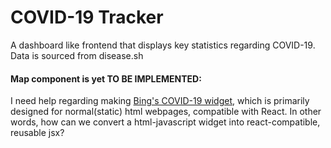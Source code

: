 # COVID-19 Tracker
A dashboard like frontend that displays key statistics regarding COVID-19. Data is sourced from disease.sh

#### Map component is yet TO BE IMPLEMENTED: 
I need help regarding making [Bing's COVID-19 widget](https://github.com/microsoft/COVID-19-Widget), which is primarily designed for normal(static) html webpages, compatible with React. In other words, how can we convert a html-javascript widget into react-compatible, reusable jsx?
